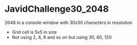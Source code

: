 # JavidChallenge30_2048
2048 in a console window with 30x30 characters in resolution

- Grid cell is 5x5 in size
- Not using 2, 4, 8 and so on but using 30, 60, 120
